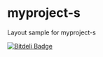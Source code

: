 # myproject-s
Layout sample for myproject-s


[![Bitdeli Badge](https://d2weczhvl823v0.cloudfront.net/albertonaperijr/myproject-s/trend.png)](https://bitdeli.com/free "Bitdeli Badge")

